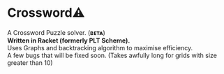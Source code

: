 # Crossword&#x26a0;

A Crossword Puzzle solver. (**ʙᴇᴛᴀ**)  
**Written in Racket (formerly PLT Scheme).**  
Uses Graphs and backtracking algorithm to maximise efficiency.  
A few bugs that will be fixed soon. (Takes awfully long for grids with size greater than 10)
